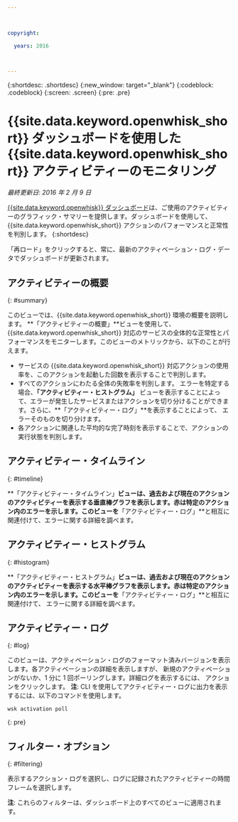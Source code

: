 ```yaml
---

 

copyright:

  years: 2016

 

---
```


{:shortdesc: .shortdesc}
{:new_window: target="_blank"}
{:codeblock: .codeblock}
{:screen: .screen}
{:pre: .pre}

# {{site.data.keyword.openwhisk_short}} ダッシュボードを使用した {{site.data.keyword.openwhisk_short}} アクティビティーのモニタリング
*最終更新日: 2016 年 2 月 9 日*


[{{site.data.keyword.openwhisk}}
ダッシュボード](https://{DomainName}/whisk/dashboard/)は、ご使用のアクティビティーのグラフィック・サマリーを提供します。ダッシュボードを使用して、
{{site.data.keyword.openwhisk_short}} アクションのパフォーマンスと正常性を判別します。
{:shortdesc}

「再ロード」をクリックすると、常に、最新のアクティベーション・ログ・データでダッシュボードが更新されます。

## アクティビティーの概要
{: #summary}

このビューでは、{{site.data.keyword.openwhisk_short}}
環境の概要を説明します。
**「アクティビティーの概要」**ビューを使用して、
{{site.data.keyword.openwhisk_short}} 対応のサービスの全体的な正常性とパフォーマンスをモニターします。このビューのメトリックから、以下のことが行えます。
* サービスの {{site.data.keyword.openwhisk_short}} 対応アクションの使用率を、このアクションを起動した回数を表示することで判別します。
* すべてのアクションにわたる全体の失敗率を判別します。
エラーを特定する場合、**「アクティビティー・ヒストグラム」** ビューを表示することによって、エラーが発生したサービスまたはアクションを切り分けることができます。さらに、**「アクティビティー・ログ」**を表示することによって、
エラーそのものを切り分けます。
* 各アクションに関連した平均的な完了時刻を表示することで、アクションの実行状態を判別します。 

<!-- For tips on improving performance, see troubleshooting? -->

## アクティビティー・タイムライン
{: #timeline}

**「アクティビティー・タイムライン」**ビューは、過去および現在のアクションのアクティビティーを表示する垂直棒グラフを表示します。赤は特定のアクション内のエラーを示します。このビューを**「アクティビティー・ログ」**と相互に関連付けて、エラーに関する詳細を調べます。

## アクティビティー・ヒストグラム
{: #histogram}

**「アクティビティー・ヒストグラム」**ビューは、過去および現在のアクションのアクティビティーを表示する水平棒グラフを表示します。赤は特定のアクション内のエラーを示します。このビューを**「アクティビティー・ログ」**と相互に関連付けて、
エラーに関する詳細を調べます。

## アクティビティー・ログ
{: #log}

このビューは、アクティベーション・ログのフォーマット済みバージョンを表示します。各アクティベーションの詳細を表示しますが、
新規のアクティベーションがないか、1 分に 1 回ポーリングします。詳細ログを表示するには、
アクションをクリックします。
**注**:  CLI を使用してアクティビティー・ログに出力を表示するには、以下のコマンドを使用します。 

  ```
  wsk activation poll
  ```
  {: pre} 

## フィルター・オプション 
{: #filtering}

表示するアクション・ログを選択し、ログに記録されたアクティビティーの時間フレームを選択します。 

**注**: これらのフィルターは、ダッシュボード上のすべてのビューに適用されます。
